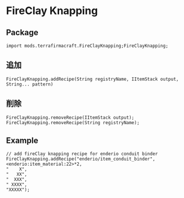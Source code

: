 # FireClay Knapping

## Package
```zenscript
import mods.terrafirmacraft.FireClayKnapping;FireClayKnapping;
```

## 追加

```zenscript
FireClayKnapping.addRecipe(String registryName, IItemStack output, String... pattern)
```

## 削除

```zenscript
FireClayKnapping.removeRecipe(IItemStack output);
FireClayKnapping.removeRecipe(String registryName);
```

## Example
```zenscript
// add fireClay knapping recipe for enderio conduit binder
FireClayKnapping.addRecipe("enderio/item_conduit_binder", <enderio:item_material:22>*2, 
"    X",
"   XX",
"  XXX",
" XXXX",
"XXXXX");
```